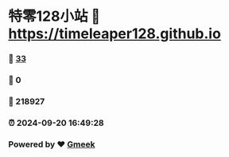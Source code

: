 # 特零128小站 :link: https://timeleaper128.github.io 
### :page_facing_up: [33](https://timeleaper128.github.io/tag.html) 
### :speech_balloon: 0 
### :hibiscus: 218927 
### :alarm_clock: 2024-09-20 16:49:28 
### Powered by :heart: [Gmeek](https://github.com/Meekdai/Gmeek)
